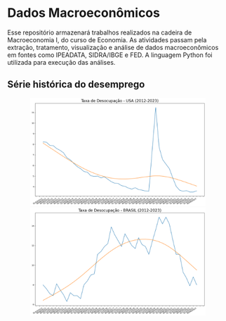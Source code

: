 # Dados Macroeconômicos
Esse repositório armazenará trabalhos realizados na cadeira de Macroeconomia I, do curso de Economia. As atividades passam pela extração, tratamento, visualização e análise de dados macroeconômicos em fontes como IPEADATA, SIDRA/IBGE e FED.
A linguagem Python foi utilizada para execução das análises.

## Série histórica do desemprego

<p align="center">
  <img src="taxa_desocupacao_usa.png" width="400" />
  <img src="taxa_desocupacao_bra.png" width="400" /> 
</p>
